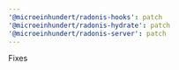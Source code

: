 ```yaml
---
'@microeinhundert/radonis-hooks': patch
'@microeinhundert/radonis-hydrate': patch
'@microeinhundert/radonis-server': patch
---
```


Fixes
